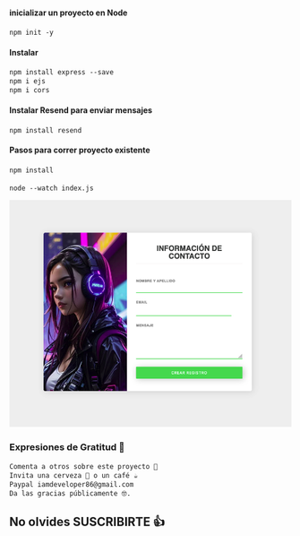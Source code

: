 #### inicializar un proyecto en Node

    npm init -y

#### Instalar

    npm install express --save
    npm i ejs
    npm i cors

#### Instalar Resend para enviar mensajes

    npm install resend

#### Pasos para correr proyecto existente

    npm install

    node --watch index.js

![](https://raw.githubusercontent.com/urian121/imagenes-proyectos-github/master/enviar-email-desde-Resend-con-Node-y-Express-urian-viera.png)

### Expresiones de Gratitud 🎁

    Comenta a otros sobre este proyecto 📢
    Invita una cerveza 🍺 o un café ☕
    Paypal iamdeveloper86@gmail.com
    Da las gracias públicamente 🤓.

## No olvides SUSCRIBIRTE 👍

